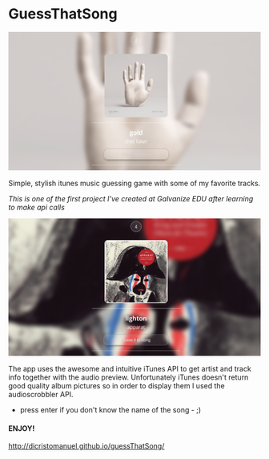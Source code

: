 # GuessThatSong

![alt text](https://github.com/dicristomanuel/guessThatSong/blob/master/img/screenshot1.png "Logo Title Text 1")

Simple, stylish itunes music guessing game with some of my favorite tracks.

*This is one of the first project I've created at Galvanize EDU after learning to make api calls*

![alt text](https://github.com/dicristomanuel/guessThatSong/blob/master/img/screenshot2.png "Logo Title Text 1")

The app uses the awesome and intuitive iTunes API to get artist and track info together with the audio preview. Unfortunately iTunes doesn't return good quality album pictures so in order to display them I used the audioscrobbler API.

- press enter if you don't know the name of the song - ;) 

#### ENJOY!

http://dicristomanuel.github.io/guessThatSong/
